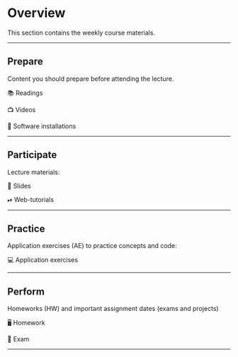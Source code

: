 # Overview

This section contains the weekly course materials.

---

## Prepare

Content you should prepare before attending the lecture. 

📚 Readings

📺 Videos

💾 Software installations

---

## Participate

Lecture materials: 

📑 Slides

⏯ Web-tutorials

---

## Practice

Application exercises (AE) to practice concepts and code:

💻 Application exercises

---

## Perform

Homeworks (HW) and important assignment dates (exams and projects)


🖥 Homework

💯 Exam 

---